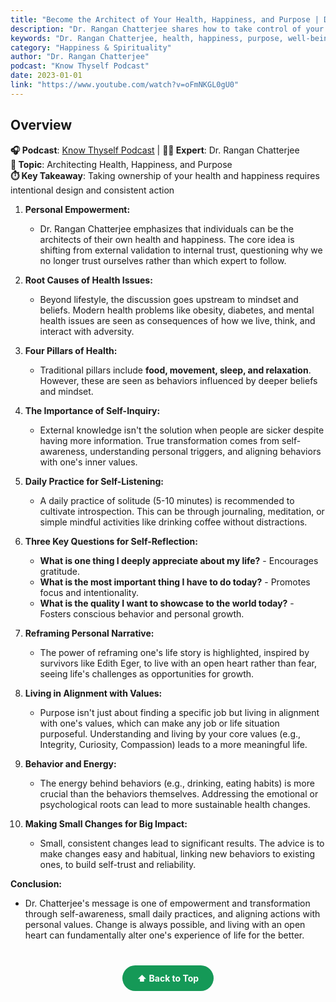```yaml
---
title: "Become the Architect of Your Health, Happiness, and Purpose | Dr. Rangan Chatterjee"
description: "Dr. Rangan Chatterjee shares how to take control of your health, happiness, and purpose by becoming the architect of your own well-being."
keywords: "Dr. Rangan Chatterjee, health, happiness, purpose, well-being, architect, life design, holistic health"
category: "Happiness & Spirituality"
author: "Dr. Rangan Chatterjee"
podcast: "Know Thyself Podcast"
date: 2023-01-01
link: "https://www.youtube.com/watch?v=oFmNKGL0gU0"
---
```


## Overview

**🎧 Podcast**: [Know Thyself Podcast](https://www.youtube.com/playlist?list=PLcdXvEekPv1GRqbvjVf41TrYQhjHRO1_q) | **👨‍⚕️ Expert**: Dr. Rangan Chatterjee  
**🎯 Topic**: Architecting Health, Happiness, and Purpose  
**⏱️ Key Takeaway**: Taking ownership of your health and happiness requires intentional design and consistent action

1. **Personal Empowerment:**
   - Dr. Rangan Chatterjee emphasizes that individuals can be the architects of their own health and happiness. The core idea is shifting from external validation to internal trust, questioning why we no longer trust ourselves rather than which expert to follow.

2. **Root Causes of Health Issues:**
   - Beyond lifestyle, the discussion goes upstream to mindset and beliefs. Modern health problems like obesity, diabetes, and mental health issues are seen as consequences of how we live, think, and interact with adversity.

3. **Four Pillars of Health:**
   - Traditional pillars include **food, movement, sleep, and relaxation**. However, these are seen as behaviors influenced by deeper beliefs and mindset.

4. **The Importance of Self-Inquiry:**
   - External knowledge isn't the solution when people are sicker despite having more information. True transformation comes from self-awareness, understanding personal triggers, and aligning behaviors with one's inner values.

5. **Daily Practice for Self-Listening:**
   - A daily practice of solitude (5-10 minutes) is recommended to cultivate introspection. This can be through journaling, meditation, or simple mindful activities like drinking coffee without distractions.

6. **Three Key Questions for Self-Reflection:**
   - **What is one thing I deeply appreciate about my life?** - Encourages gratitude.
   - **What is the most important thing I have to do today?** - Promotes focus and intentionality.
   - **What is the quality I want to showcase to the world today?** - Fosters conscious behavior and personal growth.

7. **Reframing Personal Narrative:**
   - The power of reframing one's life story is highlighted, inspired by survivors like Edith Eger, to live with an open heart rather than fear, seeing life's challenges as opportunities for growth.

8. **Living in Alignment with Values:**
   - Purpose isn't just about finding a specific job but living in alignment with one's values, which can make any job or life situation purposeful. Understanding and living by your core values (e.g., Integrity, Curiosity, Compassion) leads to a more meaningful life.

9. **Behavior and Energy:**
   - The energy behind behaviors (e.g., drinking, eating habits) is more crucial than the behaviors themselves. Addressing the emotional or psychological roots can lead to more sustainable health changes.

10. **Making Small Changes for Big Impact:**
    - Small, consistent changes lead to significant results. The advice is to make changes easy and habitual, linking new behaviors to existing ones, to build self-trust and reliability.

**Conclusion:**
- Dr. Chatterjee's message is one of empowerment and transformation through self-awareness, small daily practices, and aligning actions with personal values. Change is always possible, and living with an open heart can fundamentally alter one's experience of life for the better.

<div style="text-align: center; margin: 40px 0;">
  <a href="#" style="background: #159957; color: white; padding: 12px 24px; border-radius: 25px; text-decoration: none; font-weight: bold; display: inline-block; transition: all 0.3s ease;" onmouseover="this.style.background='#1e7e34'; this.style.transform='translateY(-2px)'" onmouseout="this.style.background='#159957'; this.style.transform='translateY(0)'">
    ⬆️ Back to Top
  </a>
</div>